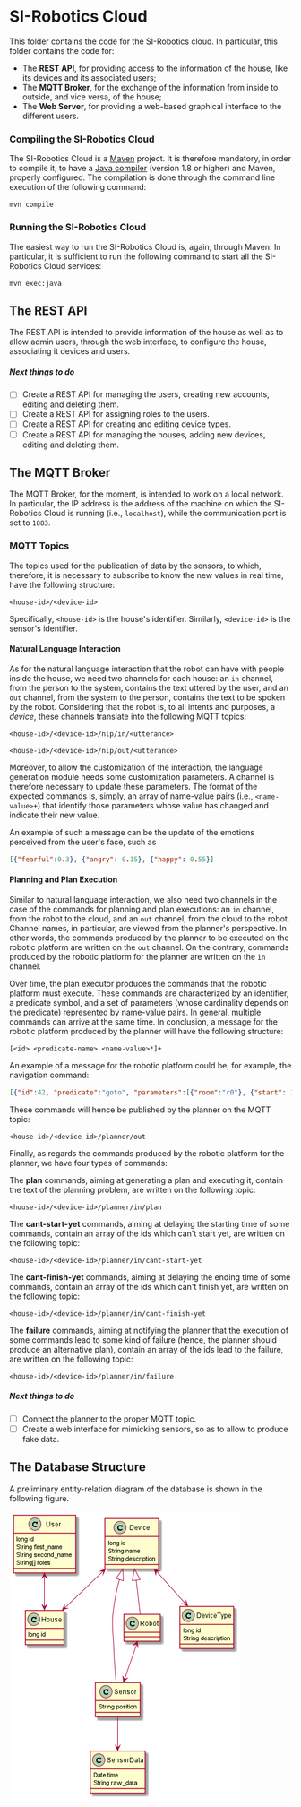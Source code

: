 # SI-Robotics Cloud

This folder contains the code for the SI-Robotics cloud. In particular, this folder contains the code for:

 - The **REST API**, for providing access to the information of the house, like its devices and its associated users;
 - The **MQTT Broker**, for the exchange of the information from inside to outside, and vice versa, of the house;
 - The **Web Server**, for providing a web-based graphical interface to the different users.

### Compiling the SI-Robotics Cloud

The SI-Robotics Cloud is a [Maven](https://maven.apache.org) project. It is therefore mandatory, in order to compile it, to have a [Java compiler](https://www.oracle.com/it/java/technologies/javase-downloads.html) (version 1.8 or higher) and Maven, properly configured. The compilation is done through the command line execution of the following command:

```
mvn compile
```

### Running the SI-Robotics Cloud

The easiest way to run the SI-Robotics Cloud is, again, through Maven. In particular, it is sufficient to run the following command to start all the SI-Robotics Cloud services:

```
mvn exec:java
```

## The REST API

The REST API is intended to provide information of the house as well as to allow admin users, through the web interface, to configure the house, associating it devices and users.

##### Next things to do
 - [ ] Create a REST API for managing the users, creating new accounts, editing and deleting them.
 - [ ] Create a REST API for assigning roles to the users.
 - [ ] Create a REST API for creating and editing device types.
 - [ ] Create a REST API for managing the houses, adding new devices, editing and deleting them.

## The MQTT Broker

The MQTT Broker, for the moment, is intended to work on a local network. In particular, the IP address is the address of the machine on which the SI-Robotics Cloud is running (i.e., `localhost`), while the communication port is set to `1883`.

### MQTT Topics

The topics used for the publication of data by the sensors, to which, therefore, it is necessary to subscribe to know the new values in real time, have the following structure:

```
<house-id>/<device-id>
```

Specifically, `<house-id>` is the house's identifier. Similarly, `<device-id>` is the sensor's identifier.

#### Natural Language Interaction

As for the natural language interaction that the robot can have with people inside the house, we need two channels for each house: an `in` channel, from the person to the system, contains the text uttered by the user, and an `out` channel, from the system to the person, contains the text to be spoken by the robot. Considering that the robot is, to all intents and purposes, a *device*, these channels translate into the following MQTT topics:

```
<house-id>/<device-id>/nlp/in/<utterance>
```

```
<house-id>/<device-id>/nlp/out/<utterance>
```

Moreover, to allow the customization of the interaction, the language generation module needs some customization parameters. A channel is therefore necessary to update these parameters. The format of the expected commands is, simply, an array of name-value pairs (i.e., `<name-value>+`) that identify those parameters whose value has changed and indicate their new value.

An example of such a message can be the update of the emotions perceived from the user's face, such as

```json
[{"fearful":0.3}, {"angry": 0.15}, {"happy": 0.55}]
```

#### Planning and Plan Execution

Similar to natural language interaction, we also need two channels in the case of the commands for planning and plan executions: an `in` channel, from the robot to the cloud, and an `out` channel, from the cloud to the robot. Channel names, in particular, are viewed from the planner's perspective. In other words, the commands produced by the planner to be executed on the robotic platform are written on the `out` channel. On the contrary, commands produced by the robotic platform for the planner are written on the `in` channel.

Over time, the plan executor produces the commands that the robotic platform must execute. These commands are characterized by an identifier, a predicate symbol, and a set of parameters (whose cardinality depends on the predicate) represented by name-value pairs. In general, multiple commands can arrive at the same time. In conclusion, a message for the robotic platform produced by the planner will have the following structure:

```
[<id> <predicate-name> <name-value>*]+
```

An example of a message for the robotic platform could be, for example, the navigation command:

```json
[{"id":42, "predicate":"goto", "parameters":[{"room":"r0"}, {"start": 15}, {"end": 30}]}]
```

These commands will hence be published by the planner on the MQTT topic:

```
<house-id>/<device-id>/planner/out
```

Finally, as regards the commands produced by the robotic platform for the planner, we have four types of commands:

The **plan** commands, aiming at generating a plan and executing it, contain the text of the planning problem, are written on the following topic:

```
<house-id>/<device-id>/planner/in/plan
```

The **cant-start-yet** commands, aiming at delaying the starting time of some commands, contain an array of the ids which can't start yet, are written on the following topic:

```
<house-id>/<device-id>/planner/in/cant-start-yet
```

The **cant-finish-yet** commands, aiming at delaying the ending time of some commands, contain an array of the ids which can't finish yet, are written on the following topic:

```
<house-id>/<device-id>/planner/in/cant-finish-yet
```

The **failure** commands, aiming at notifying the planner that the execution of some commands lead to some kind of failure (hence, the planner should produce an alternative plan), contain an array of the ids lead to the failure, are written on the following topic:

```
<house-id>/<device-id>/planner/in/failure
```

##### Next things to do
 - [ ] Connect the planner to the proper MQTT topic.
 - [ ] Create a web interface for mimicking sensors, so as to allow to produce fake data.

## The Database Structure

A preliminary entity-relation diagram of the database is shown in the following figure.

![ER Diagram](docs/figs/db.png?raw=true "ER Diagram")
